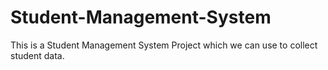 # Student-Management-System
This is a Student Management System Project which we can use to collect student data.

